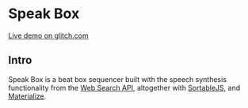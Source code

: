 # Speak Box

[Live demo on glitch.com](https://speakbox.glitch.me/)

## Intro

Speak Box is a beat box sequencer built with the speech synthesis functionality from the <a href="https://developer.mozilla.org/en-US/docs/Web/API/Web_Speech_API">Web Search API</a>, altogether with <a href="https://github.com/SortableJS/sortablejs">SortableJS</a>, and <a href="https://materializecss.com/">Materialize</a>.
